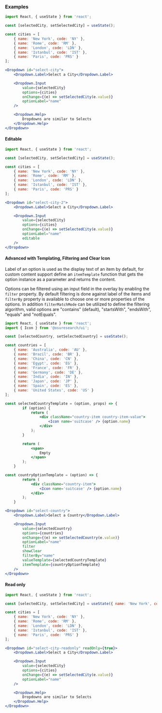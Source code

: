 ### Examples

```jsx
import React, { useState } from 'react';

const [selectedCity, setSelectedCity] = useState();

const cities = [
    { name: 'New York', code: 'NY' },
    { name: 'Rome', code: 'RM' },
    { name: 'London', code: 'LDN' },
    { name: 'Istanbul', code: 'IST' },
    { name: 'Paris', code: 'PRS' }
];

<Dropdown id="select-city">
    <Dropdown.Label>Select a City</Dropdown.Label>

    <Dropdown.Input
        value={selectedCity}
        options={cities}
        onChange={(e) => setSelectedCity(e.value)}
        optionLabel="name"
    />

    <Dropdown.Help>
        Dropdowns are similar to Selects
    </Dropdown.Help>
</Dropdown>
```

#### Editable

```jsx
import React, { useState } from 'react';

const [selectedCity, setSelectedCity] = useState();

const cities = [
    { name: 'New York', code: 'NY' },
    { name: 'Rome', code: 'RM' },
    { name: 'London', code: 'LDN' },
    { name: 'Istanbul', code: 'IST' },
    { name: 'Paris', code: 'PRS' }
];

<Dropdown id="select-city-2">
    <Dropdown.Label>Select a City</Dropdown.Label>

    <Dropdown.Input
        value={selectedCity}
        options={cities}
        onChange={(e) => setSelectedCity(e.value)}
        optionLabel="name"
        editable
    />
</Dropdown>
```

#### Advanced with Templating, Filtering and Clear Icon

Label of an option is used as the display text of an item by default, for custom content support define an `itemTemplate` function that gets the option instance as a parameter and returns the content.

Options can be filtered using an input field in the overlay by enabling the `filter` property. By default filtering is done against label of the items and `filterBy` property is available to choose one or more properties of the options. In addition `filterMatchMode` can be utilized to define the filtering algorithm, valid options are "contains" (default), "startsWith", "endsWith", "equals" and "notEquals".

```jsx
import React, { useState } from 'react';
import { Icon } from '@osuresearch/ui';

const [selectedCountry, setSelectedCountry] = useState();

const countries = [
    { name: 'Australia', code: 'AU' },
    { name: 'Brazil', code: 'BR' },
    { name: 'China', code: 'CN' },
    { name: 'Egypt', code: 'EG' },
    { name: 'France', code: 'FR' },
    { name: 'Germany', code: 'DE' },
    { name: 'India', code: 'IN' },
    { name: 'Japan', code: 'JP' },
    { name: 'Spain', code: 'ES' },
    { name: 'United States', code: 'US' }
];

const selectedCountryTemplate = (option, props) => {
        if (option) {
            return (
                <div className="country-item country-item-value">
                    <Icon name='suitcase' /> {option.name}
                </div>
            );
        }

        return (
            <span>
                Empty
            </span>
        );
    }

const countryOptionTemplate = (option) => {
        return (
            <div className="country-item">
                <Icon name='suitcase' /> {option.name}
            </div>
        );
    }

<Dropdown id="select-country">
    <Dropdown.Label>Select a Country</Dropdown.Label>

    <Dropdown.Input
        value={selectedCountry}
        options={countries}
        onChange={(e) => setSelectedCountry(e.value)}
        optionLabel="name"
        filter
        showClear
        filterBy="name"
        valueTemplate={selectedCountryTemplate}
        itemTemplate={countryOptionTemplate}
    />
</Dropdown>
```

#### Read only

```jsx
import React, { useState } from 'react';

const [selectedCity, setSelectedCity] = useState({ name: 'New York', code: 'NY' });

const cities = [
    { name: 'New York', code: 'NY' },
    { name: 'Rome', code: 'RM' },
    { name: 'London', code: 'LDN' },
    { name: 'Istanbul', code: 'IST' },
    { name: 'Paris', code: 'PRS' }
];

<Dropdown id="select-city-readonly" readOnly={true}>
    <Dropdown.Label>Select a City</Dropdown.Label>

    <Dropdown.Input
        value={selectedCity}
        options={cities}
        onChange={(e) => setSelectedCity(e.value)}
        optionLabel="name"
    />

    <Dropdown.Help>
        Dropdowns are similar to Selects
    </Dropdown.Help>
</Dropdown>
```